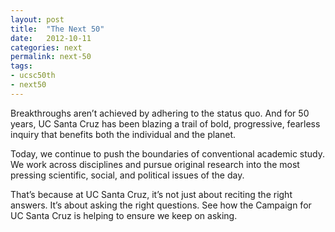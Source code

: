 ```yaml
---
layout: post
title:  "The Next 50"
date:   2012-10-11
categories: next
permalink: next-50
tags: 
- ucsc50th
- next50
---
```

Breakthroughs aren’t achieved by adhering to the status quo. And for 50 years, UC Santa Cruz has been blazing a trail of bold, progressive, fearless inquiry that benefits both the individual and the planet.

Today, we continue to push the boundaries of conventional academic study. We
work across disciplines and pursue original research into the most pressing scientific, social, and political issues of the day.

That’s because at UC Santa Cruz, it’s not just about reciting the right answers. It’s about asking the right questions. See how the Campaign for UC Santa Cruz is helping to ensure we keep on asking.

